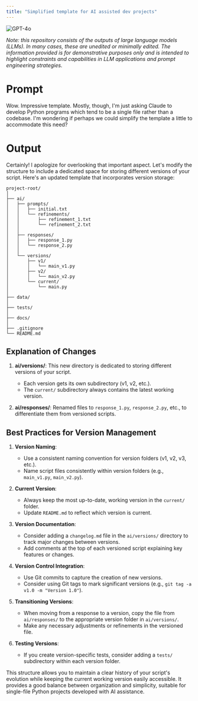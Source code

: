 ```yaml
---
title: "Simplified template for AI assisted dev projects"
---
```

![GPT-4o](https://img.shields.io/badge/GPT--4o-3333FF?style=for-the-badge&logo=openai&logoColor=white)



*Note: this repository consists of the outputs of large language models (LLMs). In many cases, these are unedited or minimally edited. The information provided is for demonstrative purposes only and is intended to highlight constraints and capabilities in LLM applications and prompt engineering strategies.*


# Prompt

Wow. Impressive template. Mostly, though, I'm just asking Claude to develop Python programs which tend to be a single file rather than a codebase. I'm wondering if perhaps we could simplify the template a little to accommodate this need?

# Output

Certainly! I apologize for overlooking that important aspect. Let's modify the structure to include a dedicated space for storing different versions of your script. Here's an updated template that incorporates version storage:

```
project-root/
│
├── ai/
│   ├── prompts/
│   │   ├── initial.txt
│   │   └── refinements/
│   │       ├── refinement_1.txt
│   │       └── refinement_2.txt
│   │
│   ├── responses/
│   │   ├── response_1.py
│   │   └── response_2.py
│   │
│   └── versions/
│       ├── v1/
│       │   └── main_v1.py
│       ├── v2/
│       │   └── main_v2.py
│       └── current/
│           └── main.py
│
├── data/
│
├── tests/
│
├── docs/
│
├── .gitignore
└── README.md
```

## Explanation of Changes

1. **ai/versions/**: This new directory is dedicated to storing different versions of your script.
   - Each version gets its own subdirectory (v1, v2, etc.).
   - The `current/` subdirectory always contains the latest working version.

2. **ai/responses/**: Renamed files to `response_1.py`, `response_2.py`, etc., to differentiate them from versioned scripts.

## Best Practices for Version Management

1. **Version Naming**: 
   - Use a consistent naming convention for version folders (v1, v2, v3, etc.).
   - Name script files consistently within version folders (e.g., `main_v1.py`, `main_v2.py`).

2. **Current Version**: 
   - Always keep the most up-to-date, working version in the `current/` folder.
   - Update `README.md` to reflect which version is current.

3. **Version Documentation**: 
   - Consider adding a `changelog.md` file in the `ai/versions/` directory to track major changes between versions.
   - Add comments at the top of each versioned script explaining key features or changes.

4. **Version Control Integration**: 
   - Use Git commits to capture the creation of new versions.
   - Consider using Git tags to mark significant versions (e.g., `git tag -a v1.0 -m "Version 1.0"`).

5. **Transitioning Versions**: 
   - When moving from a response to a version, copy the file from `ai/responses/` to the appropriate version folder in `ai/versions/`.
   - Make any necessary adjustments or refinements in the versioned file.

6. **Testing Versions**: 
   - If you create version-specific tests, consider adding a `tests/` subdirectory within each version folder.

This structure allows you to maintain a clear history of your script's evolution while keeping the current working version easily accessible. It provides a good balance between organization and simplicity, suitable for single-file Python projects developed with AI assistance.